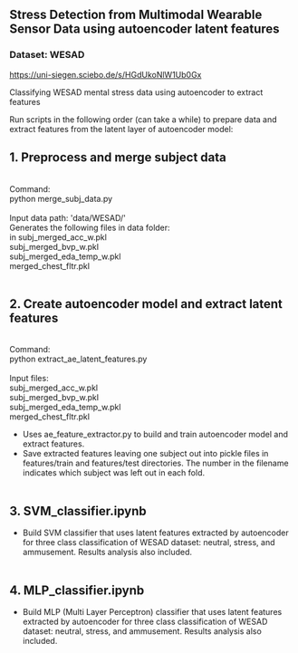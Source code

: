 ## Stress Detection from Multimodal Wearable Sensor Data using autoencoder latent features
### Dataset: WESAD 
https://uni-siegen.sciebo.de/s/HGdUkoNlW1Ub0Gx 

Classifying WESAD mental stress data using autoencoder to extract features

Run scripts in the following order (can take a while) to prepare data and extract features from the latent layer of autoencoder model: </br>
## 1. Preprocess and merge subject data
</br>Command: <br>
python merge_subj_data.py
</br></br>
Input data path: 'data/WESAD/'</br>
Generates the following files in data folder:</br>in
subj_merged_acc_w.pkl</br>
subj_merged_bvp_w.pkl</br>
subj_merged_eda_temp_w.pkl</br>
merged_chest_fltr.pkl</br></br>
## 2. Create autoencoder model and extract latent features
</br>Command: </br>
python extract_ae_latent_features.py
</br></br>
Input files:<br>
subj_merged_acc_w.pkl</br>
subj_merged_bvp_w.pkl</br>
subj_merged_eda_temp_w.pkl</br>
merged_chest_fltr.pkl</br>
  - Uses ae_feature_extractor.py to build and train autoencoder model and extract features. </br>
  - Save extracted features leaving one subject out into pickle files in features/train and features/test directories. The number in the filename indicates which subject was left out in each fold.</br></br>
## 3. SVM_classifier.ipynb 
- Build SVM classifier that uses latent features extracted by autoencoder for three class classification of WESAD dataset: neutral, stress, and ammusement. Results analysis also included.</br></br>
## 4. MLP_classifier.ipynb 
- Build MLP (Multi Layer Perceptron) classifier that uses latent features extracted by autoencoder for three class classification of WESAD dataset: neutral, stress, and ammusement. Results analysis also included.




